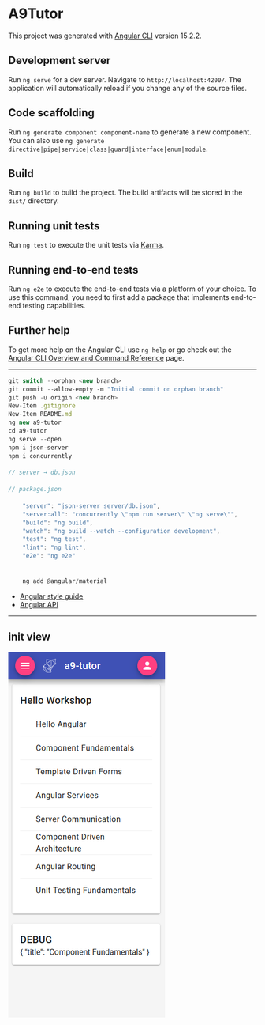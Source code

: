 # A9Tutor

This project was generated with [Angular CLI](https://github.com/angular/angular-cli) version 15.2.2.

## Development server

Run `ng serve` for a dev server. Navigate to `http://localhost:4200/`. The application will automatically reload if you change any of the source files.

## Code scaffolding

Run `ng generate component component-name` to generate a new component. You can also use `ng generate directive|pipe|service|class|guard|interface|enum|module`.

## Build

Run `ng build` to build the project. The build artifacts will be stored in the `dist/` directory.

## Running unit tests

Run `ng test` to execute the unit tests via [Karma](https://karma-runner.github.io).

## Running end-to-end tests

Run `ng e2e` to execute the end-to-end tests via a platform of your choice. To use this command, you need to first add a package that implements end-to-end testing capabilities.

## Further help

To get more help on the Angular CLI use `ng help` or go check out the [Angular CLI Overview and Command Reference](https://angular.io/cli) page.

---

```javascript
git switch --orphan <new branch>
git commit --allow-empty -m "Initial commit on orphan branch"
git push -u origin <new branch>
New-Item .gitignore
New-Item README.md
ng new a9-tutor
cd a9-tutor
ng serve --open
npm i json-server
npm i concurrently

// server → db.json

// package.json

    "server": "json-server server/db.json",
    "server:all": "concurrently \"npm run server\" \"ng serve\"",
    "build": "ng build",
    "watch": "ng build --watch --configuration development",
    "test": "ng test",
    "lint": "ng lint",
    "e2e": "ng e2e"


    ng add @angular/material

```

- [Angular style guide](https://angular.io/guide/styleguide)
- [Angular API](https://angular.io/api)

---

## init view

![Alt text](src/assets/readmeAssets/app-view.png)
